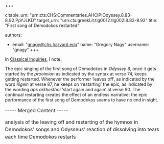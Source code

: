 +++


citable_urn: "urn:cts:CHS:Commentaries.AHCIP:Odyssey.8.83-8.92.PpYJLKD"
target_urn: "urn:cts:greekLit:tlg0012.tlg002:8.83-8.92"
title: "First song of Demodokos restarted"

authors:
- email: "gnagy@chs.harvard.edu"
  name: "Gregory Nagy"
  username: "gnagy"
+++

<p>In <a href="http://classical-inquiries.chs.harvard.edu/to-trace-a-thread-of-thought-starting-from-a-homeric-song-that-seems-to-have-no-ending/" target="_blank">Classical Inquiries</a>, I note:</p>
<p>The epic singing of the first song of Demodokos in <em>Odyssey</em> 8, once it gets started by the <em>prooimion</em> as indicated by the syntax at verse 74, keeps getting restarted. Whenever the performer ‘leaves off’, as indicated by the word <em>lēgein</em> at verse 87, he keeps on ‘restarting’ the epic, as indicated by the wording <em>aps arkhesthai</em> ‘start again and again’ at verse 90. The continual restarting creates the effect of an endless narrative: the epic performance of the first song of Demodokos seems to have no end in sight.</p>
<p><span style="font-size: 16px; line-height: 1.5;">----- Merged Content -----</span></p>
<p><span style="font-size: 16px; line-height: 1.5;">analysis of the leaving off and restarting of the hymnos in Demodokos’ songs and Odysseus’ reaction of dissolving into tears each time Demodokos restarts</span></p>
<p>&nbsp;</p>